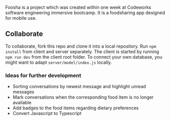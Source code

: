 Foosha is a project which was created within one week at Codeworks software engineering immersive bootcamp. 
It is a foodsharing app designed for mobile use. 

## Collaborate

To collaborate, fork this repo and clone it into a local repository. Run `npm install` from client and server separately.
The client is started by running `npm run dev` from the client root folder. 
To connect your own database, you might want to adapt `server/model/index.js` locally.

### Ideas for further development

- Sorting conversations by newest message and highlight unread messages
- Mark conversations when the corresponding food item is no longer available
- Add badges to the food items regarding dietary preferences
- Convert Javascript to Typescript
